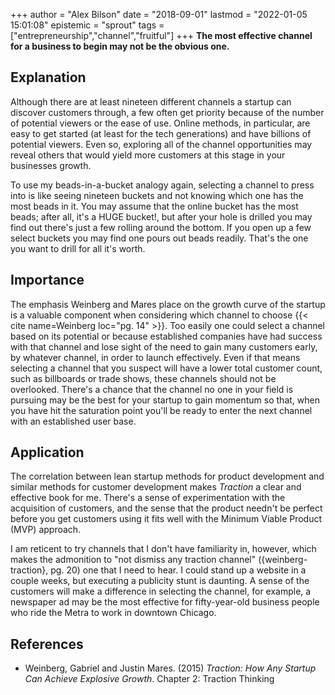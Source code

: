 +++
author = "Alex Bilson"
date = "2018-09-01"
lastmod = "2022-01-05 15:01:08"
epistemic = "sprout"
tags = ["entrepreneurship","channel","fruitful"]
+++
**The most effective channel for a business to begin may not be the obvious one.**

## Explanation

Although there are at least nineteen different channels a startup can discover customers through, a few often get priority because of the number of potential viewers or the ease of use.  Online methods, in particular, are easy to get started (at least for the tech generations) and have billions of potential viewers.  Even so, exploring all of the channel opportunities may reveal others that would yield more customers at this stage in your businesses growth.

To use my beads-in-a-bucket analogy again, selecting a channel to press into is like seeing nineteen buckets and not knowing which one has the most beads in it.  You may assume that the online bucket has the most beads; after all, it's a HUGE bucket!, but after your hole is drilled you may find out there's just a few rolling around the bottom.  If you open up a few select buckets you may find one pours out beads readily.  That's the one you want to drill for all it's worth.

## Importance

The emphasis Weinberg and Mares place on the growth curve of the startup is a valuable component when considering which channel to choose {{< cite name=Weinberg loc="pg. 14" >}}.  Too easily one could select a channel based on its potential or because established companies have had success with that channel and lose sight of the need to gain many customers early, by whatever channel, in order to launch effectively.  Even if that means selecting a channel that you suspect will have a lower total customer count, such as billboards or trade shows, these channels should not be overlooked.  There's a chance that the channel no one in your field is pursuing may be the best for your startup to gain momentum so that, when you have hit the saturation point you'll be ready to enter the next channel with an established user base.

## Application

The correlation between lean startup methods for product development and similar methods for customer development makes _Traction_ a clear and effective book for me.  There's a sense of experimentation with the acquisition of customers, and the sense that the product needn't be perfect before you get customers using it fits well with the Minimum Viable Product (MVP) approach.

I am reticent to try channels that I don't have familiarity in, however, which makes the admonition to "not dismiss any traction channel" ({weinberg-traction}, pg. 20) one that I need to hear.  I could stand up a website in a couple weeks, but executing a publicity stunt is daunting.  A sense of the customers will make a difference in selecting the channel, for example, a newspaper ad may be the most effective for fifty-year-old business people who ride the Metra to work in downtown Chicago.

## References

- Weinberg, Gabriel and Justin Mares. (2015) _Traction: How Any Startup Can Achieve Explosive Growth_. Chapter 2: Traction Thinking
